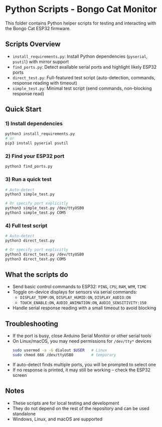 # Python Scripts - Bongo Cat Monitor

This folder contains Python helper scripts for testing and interacting with the Bongo Cat ESP32 firmware.

## Scripts Overview

- `install_requirements.py`: Install Python dependencies (`pyserial`, `psutil`) with mirror support
- `find_ports.py`: Detect available serial ports and highlight likely ESP32 ports
- `direct_test.py`: Full-featured test script (auto-detection, commands, response reading with timeout)
- `simple_test.py`: Minimal test script (send commands, non-blocking response read)

## Quick Start

### 1) Install dependencies
```bash
python3 install_requirements.py
# or
pip3 install pyserial psutil
```

### 2) Find your ESP32 port
```bash
python3 find_ports.py
```

### 3) Run a quick test
```bash
# Auto-detect
python3 simple_test.py

# Or specify port explicitly
python3 simple_test.py /dev/ttyUSB0
python3 simple_test.py COM5
```

### 4) Full test script
```bash
# Auto-detect
python3 direct_test.py

# Or specify port explicitly
python3 direct_test.py /dev/ttyUSB0
python3 direct_test.py COM5
```

## What the scripts do

- Send basic control commands to ESP32: `PING`, `CPU`, `RAM`, `WPM`, `TIME`
- Toggle on-device displays for sensors via serial commands:
  - `DISPLAY_TEMP:ON`, `DISPLAY_HUMID:ON`, `DISPLAY_AUDIO:ON`
  - `TOUCH_ENABLE:ON`, `AUDIO_ANIMATION:ON`, `AUDIO_SENSITIVITY:150`
- Handle serial response reading with a small timeout to avoid blocking

## Troubleshooting

- If the port is busy, close Arduino Serial Monitor or other serial tools
- On Linux/macOS, you may need permissions for `/dev/tty*` devices
  ```bash
  sudo usermod -a -G dialout $USER   # Linux
  sudo chmod 666 /dev/ttyUSB0        # temporary
  ```
- If auto-detect finds multiple ports, you will be prompted to select one
- If no response is printed, it may still be working – check the ESP32 screen

## Notes

- These scripts are for local testing and development
- They do not depend on the rest of the repository and can be used standalone
- Windows, Linux, and macOS are supported